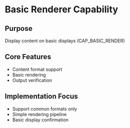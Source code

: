 # Basic Renderer Capability

## Purpose
Display content on basic displays (CAP_BASIC_RENDER)

## Core Features
- Content format support
- Basic rendering
- Output verification

## Implementation Focus
- Support common formats only
- Simple rendering pipeline
- Basic display confirmation